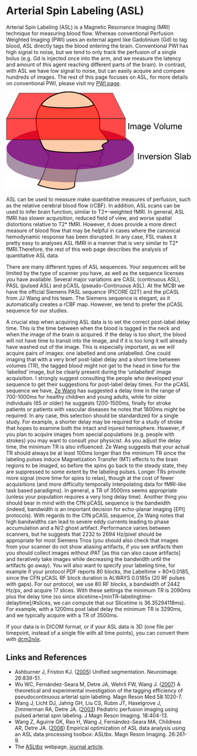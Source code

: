 # Arterial Spin Labeling (ASL)

Arterial Spin Labeling (ASL) is a Magnetic Resonance Imaging (MRI) technique for measuring blood flow. Whereas conventional Perfusion Weighted Imaging (PWI) uses an external agent like Gadolinium (Gd) to tag blood, ASL directly tags the blood entering the brain. Conventional PWI has high signal to noise, but we tend to only track the perfusion of a single bolus (e.g. Gd is injected once into the arm, and we measure the latency and amount of this agent reaching different parts of the brain). In contrast, with ASL we have low signal to noise, but can easily acquire and compare hundreds of images. The rest of this page focuses on ASL, for more details on conventional PWI, please visit my [PWI page](../pwi/index.md).

![asl_mri](asl_mri.png)

ASL can be used to measure make quantitative measures of perfusion, such as the relative cerebral blood flow (rCBF). In addition, ASL scans can be used to infer brain function, similar to T2\*-weighted fMRI. In general, ASL fMRI has slower acquisition, reduced field of view, and worse spatial distortions relative to T2\* fMRI. However, it does provide a more direct measure of blood flow that may be helpful in cases where the canonical hemodynamic response has been disrupted. In any case, FSL makes it pretty easy to analyses ASL fMRI in a manner that is very similar to T2\* fMRI.Therefore, the rest of this web page describes the analysis of quantitative ASL data.

There are many different types of ASL sequences. Your sequences will be limited by the type of scanner you have, as well as the sequence licenses you have available. Several major variations are CASL (continuous ASL), PASL (pulsed ASL) and pCASL (pseudo-Continuous ASL). At the MCBI we have the official Siemens PASL sequence (PICORE Q2T) and the pCASL from JJ Wang and his team. The Siemens sequence is elegant, as it automatically creates a rCBF map. However, we tend to prefer the pCASL sequence for our studies.

A crucial step when acquiring ASL data is to set the correct post-label delay time. This is the time between when the blood is tagged in the neck and when the image of the brain is acquired. If the delay is too short, the blood will not have time to transit into the image, and if it is too long it will already have washed out of the image. This is especially important, as we will acquire pairs of images: one labelled and one unlabelled. One could imaging that with a very brief post-label delay and a short time between volumes (TR), the tagged blood might not get to the head in time for the ‘labelled’ image, but be clearly present during the ‘unlabelled’ image acquisition. I strongly suggest consulting the people who developed your sequence to get their suggestions for post-label delay times. For the pCASL sequence we have, [Ze Wang](https://www.cfn.upenn.edu/zewang/ASLtbx.php) has suggested a delay time in the range of 700-1000ms for healthy children and young adults, while for older individuals (65 or older) he suggests 1200-1500ms, finally for stroke patients or patients with vascular diseases he notes that 1800ms might be required. In any case, this selection should be standardized for a single study. For example, a shorter delay may be required for a study of stroke that hopes to examine both the intact and injured hemisphere. However, if you plan to acquire images from special populations (e.g. people with strokes) you may want to consult your physicist. As you adjust the delay time, the minimum TR is also influenced. Ze Wang suggests that your actual TR should always be at least 100ms longer than the minimum TR since the labeling pulses induce Magnetization Transfer (MT) effects to the brain regions to be imaged, so before the spins go back to the steady state, they are suppressed to some extent by the labeling pulses. Longer TRs provide more signal (more time for spins to relax), though at the cost of fewer acquisitions (and more difficulty temporally interpolating data for fMRI-like task based paradigms). In general, a TR of 3500ms seems appropriate (unless your population requires a very long delay time). Another thing you should bear in mind with the CfN pCASL sequence is the bandwidth (indeed, bandwidth is an important decision for echo-planar imaging \[EPI\] protocols). With regards to the CfN pCASL sequence, Ze Wang notes that high bandwidths can lead to severe eddy currents leading to phase accumulation and a N/2 ghost artifact. Performance varies between scanners, but he suggests that 2232 to 2694 Hz/pixel should be appropriate for most Siemens Trios (you should also check that images from your scanner do not show aliasing artifacts, if you see artifacts then you should collect images without iPAT \[as this can also cause artifacts\] and iteratively take images while decreasing the bandwidth until the artifacts go away). You will also want to specify your labeling time, for example if your protocol PDF reports 80 blocks, the Labeltime = 80\*0.0185, since the CFN pCASL RF block duration is ALWAYS 0.0185s (20 RF pulses with gaps). For our protocol, we use 80 RF blocks, a bandwidth of 2442 Hz/px, and acquire 17 slices. With these settings the minimum TR is 2090ms plus the delay time (so since slicetime=\[minTR-labelingtime-delaytime\]/#slices, we can compute that our Slicetime is 36.35294118ms). For example, with a 1200ms post label delay the minimum TR is 3290ms, and we typically acquire with a TR of 3500ms.

If your data is in DICOM format, or if your ASL data is 3D (one file per timepoint, instead of a single file with all time points), you can convert them with [dcm2niix](https://www.nitrc.org/plugins/mwiki/index.php/dcm2nii:MainPage).

## Links and References

 - Ashburner J, Friston KJ. ([2005](https://pubmed.ncbi.nlm.nih.gov/15955494)) Unified segmentation. Neuroimage. 26:839-51.
 - Wu WC, Fernández-Seara M, Detre JA, Wehrli FW, Wang J. ([2007](https://pubmed.ncbi.nlm.nih.gov/17969096)) A theoretical and experimental investigation of the tagging efficiency of pseudocontinuous arterial spin labeling. Magn Reson Med.58:1020-7.
 - Wang J, Licht DJ, Jahng GH, Liu CS, Rubin JT, Haselgrove J, Zimmerman RA, Detre JA. ([2003](https://pubmed.ncbi.nlm.nih.gov/14508776)) Pediatric perfusion imaging using pulsed arterial spin labeling. J Magn Reson Imaging. 18:404-13.
 - Wang Z, Aguirre GK, Rao H, Wang J, Fernández-Seara MA, Childress AR, Detre JA. ([2008](https://pubmed.ncbi.nlm.nih.gov/17826940)) Empirical optimization of ASL data analysis using an ASL data processing toolbox: ASLtbx. Magn Reson Imaging. 26:261-9.
 - The [ASLtbx](https://www.cfn.upenn.edu/~zewang/ASLtbx.php) webpage, [journal article](https://pubmed.ncbi.nlm.nih.gov/17826940).


